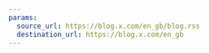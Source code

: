 ```yaml
---
params:
  source_url: https://blog.x.com/en_gb/blog.rss
  destination_url: https://blog.x.com/en_gb
---
```

